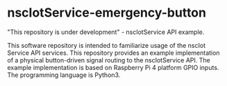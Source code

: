 # nscIotService-emergency-button
"This repository is under development" - nscIotService API example.

This software repository is intended to familiarize usage of the nscIot Service API services. This repository provides an example implementation of a physical button-driven signal routing to the nscIotService API. The example implementation is based on Raspberry Pi 4 platform GPIO inputs. The programming language is Python3. 

